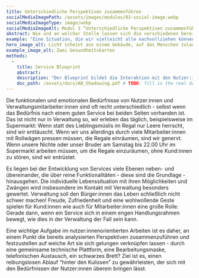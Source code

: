 ```yaml
---
title: Unterschiedliche Perspektiven zusammenführen
socialMediaImagePath: /assets/images/modules/03-social-image.webp
socialMediaImageType: image/webp
socialMediaImageAlt: Modul 3 “Unterschiedliche Perspektiven zusammenführen”
abstract: Wie und an welcher Stelle lassen sich die verschiedenen bereits analysierten Ebenen zusammenführen, um eine ganzheitliche und schlüssige Dienstleistung zu entwickeln?
example: "Eine Situation, die wir vielleicht alle nachvollziehen können, ist der Besuch von Ärzt:innen oder Einrichtungen des Gesundheitswesens. Aus Gründen des Datenschutzes war oder ist es lange Zeit nicht möglich gewesen, Daten innerhalb des Gesundheitssystems auszutauschen. Für Patient:innen bedeutet das, immer wieder gleiche Fragen zu beantworten, gleiche oder ähnliche Formulare auszufüllen und sich “gefühlt” immer am Beginn einer Behandlung zu befinden. Die “unsichtbaren” Abläufe im Hintergrund sind in diesem Fall schlicht nicht vorhanden, es gibt meist keinen Austausch von Daten. Für das Nutzer:innenerlebnis wäre dies aber in jeder Hinsicht sehr erleichternd."
hero_image_alt: Licht scheint aus einem Gebäude, auf das Menschen zulaufen
example_image_alt: Zwei Gesundheitskarten
methods:
  - 
    title: Service Blueprint
    abstract:
    description: "Der Blueprint bildet die Interaktion mit den Nutzer:innen und die Schnittstellen zur Organisation gleichzeitig ab. Dadurch kann die Sichtweise der Nutzer:innen mit der eines Dienstleisters kombiniert dargestellt werden. Neben den Handlungen der Nutzer:innen und der Verwaltungsmitarbeiter:innen, sowie der Berührungspunkte mit einem Service, die wir bereits in der Customer Journey und dem Shadowing ermittelt haben, werden alle “unsichtbaren” Aktivitäten im Hintergrund ergänzt. Dies sind einerseits alle Aktionen, die eine Organisation im Hintergrund durchführt - die Ablage von Informationen - welche für die Nutzer:innen nicht sichtbar sind wie auch unterstützende Prozesse für den Dienstleistungsprozess, zum Beispiel eine Terminerinnerung."
    doc_path: /assets/docs/AB_Shadowing.pdf # TODO: fill in the real doc
---
```


Die funktionalen und emotionalen Bedürfnisse von Nutzer:innen und Verwaltungsmitarbeiter:innen sind oft recht unterschiedlich - selbst wenn das Bedürfnis nach einem guten Service bei beiden Seiten vorhanden ist. Das ist nicht nur in Verwaltung so, wir erleben das täglich, beispielsweise im Supermarkt: Wenn statt des Lieblingsmüslis im Regal nur Leere herrscht, sind wir enttäuscht. Wenn wir uns allerdings durch viele Mitarbeiter:innen mit Rollwägen pressen müssen, die Regale einräumen, sind wir genervt. Wenn unsere Nichte oder unser Bruder am Samstag bis 22.00 Uhr im Supermarkt arbeiten müssen, um die Regale einzuräumen, ohne Kund:innen zu stören, sind wir entrüstet. 

Es liegen bei der Entwicklung von Services viele Ebenen neben- und übereinander, die über reine Funktionalitäten - diese sind die Grundlage - hinausgehen. Die individuelle Lebenssituation mit ihren Möglichkeiten und Zwängen wird insbesondere im Kontakt mit Verwaltung besonders gewertet. Verwaltung soll den Bürger:innen das Leben schließlich nicht schwer machen! Freude, Zufriedenheit und eine wohlwollende Geste spielen für Kund:innen wie auch für Mitarbeiter:innen eine große Rolle. Gerade dann, wenn ein Service sich in einem engen Handlungsrahmen bewegt, wie dies in der Verwaltung der Fall sein kann.

Eine wichtige Aufgabe im nutzer:innenorientierten Arbeiten ist es daher, an einem Punkt die bereits analysierten Perspektiven zusammenzuführen und festzustellen auf welche Art sie sich gelungen verknüpfen lassen - durch eine gemeinsame technische Plattform, eine Bearbeitungsmaske, telefonischen Austausch, ein schwarzes Brett? Ziel ist es, einen reibungslosen Ablauf “hinter den Kulissen” zu gewährleisten, der sich mit den Bedürfnissen der Nutzer:innen überein bringen lässt.

